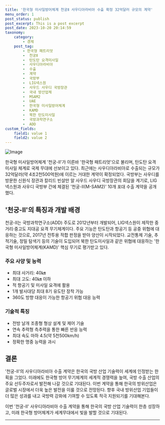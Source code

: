 ```yaml
---
title: '한국형 미사일방어체계 천궁Ⅱ 사우디아라비아 수출 확정 32억달러 규모의 계약'
menu_order: 1
post_status: publish
post_excerpt: This is a post excerpt
post_date: 2023-10-20 20:14:59
taxonomy:
    category:
        - 경제
    post_tag:
        - 한국형 패트리엇
        -  천궁Ⅱ
        -  탄도탄 요격미사일
        -  사우디아라비아
        -  수출
        -  계약
        -  국방부
        -  LIG넥스원
        -  사우드 사우디 국방장관
        -  국내 방산업체
        -  MSAM2
        -  UAE
        -  한국형 미사일방어체계
        -  KAMD
        -  북한 탄도미사일
        -  국방과학연구소
        -  ADD
custom_fields:
    field1: value 1
    field2: value 2
---
```


![Image](https://imgnews.pstatic.net/image/215/2024/02/06/A202402060261_1_20240206212404243.jpg?type=w647)


한국형 미사일방어체계 '천궁-Ⅱ'가 이른바 '한국형 패트리엇'으로 불리며, 탄도탄 요격미사일 체계로 국제 무대에 선보이고 있다. 최근에는 사우디아라비아로 수출되는 규모가 32억달러(약 4조2천500억원)에 이르는 거대한 계약이 확정되었다. 국방부는 사우디를 방문한 신원식 장관과 칼리드 빈살만 알 사우드 사우디 국방장관의 회담을 계기로, LIG넥스원과 사우디 국방부 간에 체결된 '천궁-Ⅱ(M-SAM2)' 10개 포대 수출 계약을 공개했다.

## '천궁-Ⅱ'의 특징과 개발 배경
천궁-Ⅱ는 국방과학연구소(ADD) 주도로 2012년부터 개발되어, LIG넥스원이 제작한 중거리·중고도 지대공 요격 무기체계이다. 주요 기능은 탄도탄과 항공기 등 공중 위협에 대응하는 것으로, 2017년 전투용 적합 판정을 받아 양산이 시작되었다. 교전통제 기술, 추적기술, 정밀 탐색기 등의 기술이 도입되어 북한 탄도미사일과 같은 위협에 대응하는 '한국형 미사일방어체계(KAMD)' 핵심 무기로 평가받고 있다.

### 주요 사양 및 능력
- 최대 사거리: 40㎞
- 최대 고도: 40㎞ 이하
- 적 항공기 및 미사일 요격에 활용
- 1개 발사대당 최대 8기 유도탄 장착 가능
- 360도 방향 대응이 가능한 항공기 위협 대응 능력

### 기술적 특징
- 전방 날개 조종형 형상 설계 및 제어 기술
- 연속 추력형 측추력을 통한 빠른 반응 능력
- 최대 속도 마하 4.5(약 5천500km/h)
- 정확한 명중 능력을 과시

## 결론
'천궁-Ⅱ'의 사우디아라비아 수출 계약은 한국의 국방 산업 기술력이 세계에 인정받는 한획을 그었다. 미래에도 한국형 방어 무기체계의 세계적 경쟁력을 높여, 국방 수출 산업의 주요 선두주자로서 발전해 나갈 것으로 기대된다. 이번 계약을 통해 한국의 방위산업은 글로벌 시장에서 더욱 높은 발전을 이룰 것으로 전망된다. 향후 국내 방위산업 기업들이 더 많은 성과를 내고 국방력 강화에 기여할 수 있도록 적극 지원되기를 기대해본다.

이번 '천궁-Ⅱ' 사우디아라비아 수출 계약을 통해 한국의 국방 산업 기술력이 한층 성장하고, 미래 한국형 방어체계가 세계무대에서 빛을 발할 것으로 기대된다.

---
